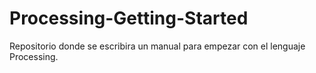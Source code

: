 Processing-Getting-Started
==========================

Repositorio donde se escribira un manual para empezar con el lenguaje Processing.

